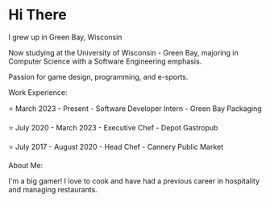 # Hi There

I grew up in Green Bay, Wisconsin

Now studying at the University of Wisconsin - Green Bay, majoring in Computer Science with a Software Engineering emphasis. 

Passion for game design, programming, and e-sports.

Work Experience:

⭐ March 2023 - Present - Software Developer Intern - Green Bay Packaging

⭐ July 2020 - March 2023 - Executive Chef - Depot Gastropub

⭐ July 2017 - August 2020 - Head Chef - Cannery Public Market 

About Me:

I'm a big gamer! I love to cook and have had a previous career in hospitality and managing restaurants.  
